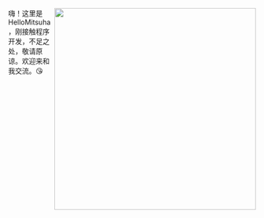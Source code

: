 <img align='right' src='https://cdn.jsdelivr.net/gh/HelloMitsuha/hellomitsuha/mitsuha.png' width='410px'>
嗨！这里是HelloMitsuha，刚接触程序开发，不足之处，敬请原谅。欢迎来和我交流。😘
